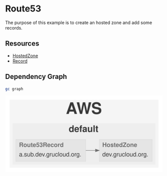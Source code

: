 # Route53

The purpose of this example is to create an hosted zone and add some records.

## Resources

- [HostedZone](https://www.grucloud.com/docs/aws/resources/Route53/Route53HostedZone)
- [Record](https://www.grucloud.com/docs/aws/resources/Route53/Route53Record)

## Dependency Graph

```sh
gc graph
```

![Graph](grucloud.svg)
